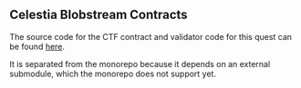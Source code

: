 ## Celestia Blobstream Contracts

The source code for the CTF contract and validator code for this quest can be found [here](https://github.com/Nodeguardians/ng-blobstream-ctf). 

It is separated from the monorepo because it depends on an external submodule, which the monorepo does not support yet.